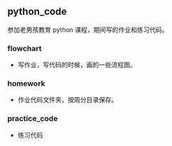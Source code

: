 ## python_code
参加老男孩教育 python 课程，期间写的作业和练习代码。

### flowchart
- 写作业，写代码的时候，画的一些流程图。

### homework
- 作业代码文件夹，按周分目录保存。

### practice_code
- 练习代码